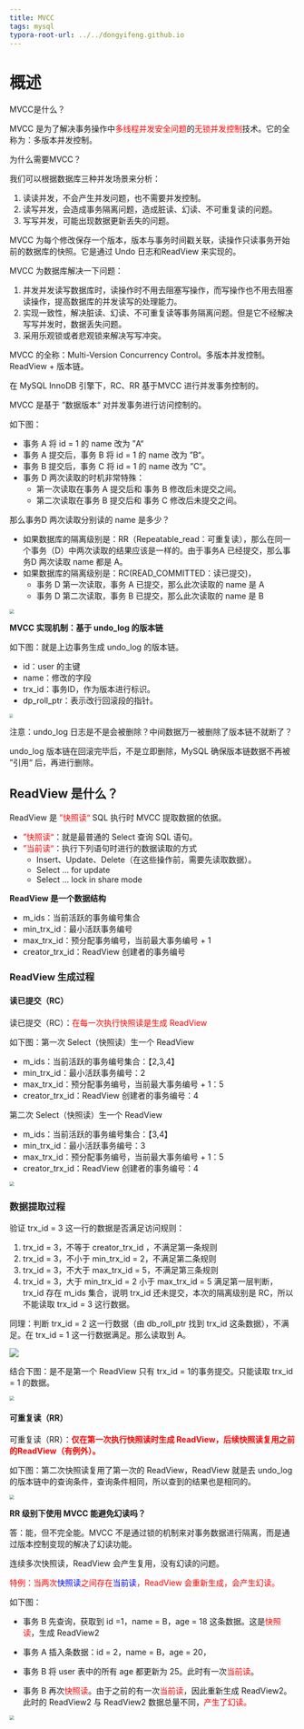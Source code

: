 ```yaml
---
title: MVCC
tags: mysql
typora-root-url: ../../dongyifeng.github.io
---
```




# 概述

MVCC是什么？

MVCC 是为了解决事务操作中<font color=red>多线程并发安全问题</font>的<font color=red>无锁并发控制</font>技术。它的全称为：多版本并发控制。



为什么需要MVCC？

我们可以根据数据库三种并发场景来分析：

1. 读读并发，不会产生并发问题，也不需要并发控制。
2. 读写并发，会造成事务隔离问题，造成脏读、幻读、不可重复读的问题。
3. 写写并发，可能出现数据更新丢失的问题。

MVCC 为每个修改保存一个版本，版本与事务时间戳关联，读操作只读事务开始前的数据库的快照。它是通过 Undo 日志和ReadView 来实现的。



MVCC 为数据库解决一下问题：

1. 并发并发读写数据库时，读操作时不用去阻塞写操作，而写操作也不用去阻塞读操作，提高数据库的并发读写的处理能力。
2. 实现一致性，解决脏读、幻读、不可重复读等事务隔离问题。但是它不经解决写写并发时，数据丢失问题。
3. 采用乐观锁或者悲观锁来解决写写冲突。



MVCC 的全称：Multi-Version Concurrency Control。多版本并发控制。ReadView + 版本链。 

在 MySQL InnoDB 引擎下，RC、RR 基于MVCC 进行并发事务控制的。

MVCC 是基于 ”数据版本“ 对并发事务进行访问控制的。



如下图：

- 事务 A 将 id = 1 的 name 改为 ”A“
- 事务 A 提交后，事务 B 将 id = 1 的 name 改为 ”B“。
- 事务 B 提交后，事务 C 将 id = 1 的 name 改为 ”C“。
- 事务 D 两次读取的时机非常特殊：
  - 第一次读取在事务 A 提交后和 事务 B 修改后未提交之间。
  - 第二次读取在事务 B 提交后和 事务 C 修改后未提交之间。

那么事务D 两次读取分别读的 name 是多少？

- 如果数据库的隔离级别是：RR（Repeatable_read：可重复读），那么在同一个事务（D）中两次读取的结果应该是一样的。由于事务A 已经提交，那么事务D 两次读取 name 都是 A。
- 如果数据库的隔离级别是：RC(READ_COMMITTED：读已提交)，
  - 事务 D 第一次读取，事务 A 已提交，那么此次读取的 name 是 A
  - 事务 D 第二次读取，事务 B 已提交，那么此次读取的 name 是 B



<img src="/images/mysql/WX20230306-172827@2x.png" style="zoom:50%;" />



**MVCC 实现机制：基于 undo_log 的版本链**

如下图：就是上边事务生成 undo_log 的版本链。

- id：user 的主键
- name：修改的字段
- trx_id：事务ID，作为版本进行标识。
- dp_roll_ptr：表示改行回滚段的指针。

<img src="/images/mysql/WX20230306-175722@2x.png" style="zoom:40%;" />



注意：undo_log 日志是不是会被删除？中间数据万一被删除了版本链不就断了？

undo_log 版本链在回滚完毕后，不是立即删除，MySQL 确保版本链数据不再被 ”引用“ 后，再进行删除。



## ReadView 是什么？

ReadView 是 <font color=red>”快照读“</font> SQL 执行时 MVCC 提取数据的依据。

- <font color=red>”快照读“</font>：就是最普通的 Select 查询 SQL  语句。
- <font color=red>”当前读“</font>：执行下列语句时进行的数据读取的方式
  - Insert、Update、Delete（在这些操作前，需要先读取数据）。
  - Select ... for update
  - Select ... lock in share mode



**ReadView 是一个数据结构**

- m_ids：当前活跃的事务编号集合
- min_trx_id：最小活跃事务编号
- max_trx_id：预分配事务编号，当前最大事务编号 + 1
- creator_trx_id：ReadView 创建者的事务编号



### ReadView 生成过程



#### 读已提交（RC）



读已提交（RC）：<font color=red>在每一次执行快照读是生成 ReadView</font>

如下图：第一次 Select（快照读）生一个 ReadView

- m_ids：当前活跃的事务编号集合：【2,3,4】
- min_trx_id：最小活跃事务编号：2
- max_trx_id：预分配事务编号，当前最大事务编号 + 1：5
- creator_trx_id：ReadView 创建者的事务编号：4

第二次 Select（快照读）生一个 ReadView

- m_ids：当前活跃的事务编号集合：【3,4】
- min_trx_id：最小活跃事务编号：3
- max_trx_id：预分配事务编号，当前最大事务编号 + 1：5
- creator_trx_id：ReadView 创建者的事务编号：4



<img src="/images/mysql/WX20230306-181929@2x.png" style="zoom:50%;" />



### 数据提取过程

验证 trx_id = 3 这一行的数据是否满足访问规则：

1. trx_id = 3，不等于 creator_trx_id ，不满足第一条规则
2. trx_id = 3，不小于 min_trx_id = 2，不满足第二条规则
3. trx_id = 3，不大于 max_trx_id = 5，不满足第三条规则
4. trx_id = 3，大于 min_trx_id = 2 小于 max_trx_id = 5 满足第一层判断，trx_id 存在 m_ids 集合，说明 trx_id 还未提交，本次的隔离级别是 RC，所以不能读取 trx_id = 3 这行数据。

同理：判断 trx_id = 2 这一行数据（由 db_roll_ptr 找到 trx_id 这条数据），不满足。在 trx_id = 1 这一行数据满足。那么读取到 A。

![](/images/mysql/WX20230306-184133@2x.png)



结合下图：是不是第一个 ReadView 只有 trx_id = 1的事务提交。只能读取 trx_id = 1 的数据。

<img src="/images/mysql/WX20230306-181929@2x.png" style="zoom:50%;" />







#### 可重复读（RR）

可重复读（RR）：<font color=red>**仅在第一次执行快照读时生成 ReadView，后续快照读复用之前的ReadView（有例外）。**</font>

如下图：第二次快照读复用了第一次的 ReadView，ReadView 就是去 undo_log 的版本链中的查询条件，查询条件相同，所以查到的结果也是相同的。

<img src="/images/mysql/WX20230306-185902@2x.png" style="zoom:50%;" />



**RR 级别下使用 MVCC 能避免幻读吗？**

答：能，但不完全能。MVCC 不是通过锁的机制来对事务数据进行隔离，而是通过版本控制变现的解决了幻读功能。

连续多次快照读，ReadView 会产生复用，没有幻读的问题。



<font color=red>特例：当两次<font color=blue>快照读</font>之间存在<font color=blue>当前读</font>，ReadView 会重新生成，会产生幻读。</font>

如下图：

- 事务 B 先查询，获取到 id =1，name = B，age = 18 这条数据。这是<font color=red>快照读</font>，生成 ReadView2

- 事务 A 插入条数据：id = 2，name = B，age = 20，

- 事务 B 将 user 表中的所有 age 都更新为 25。此时有一次<font color=red>当前读</font>。

- 事务 B 再次<font color=red>快照读</font>。由于之前的有一次<font color=red>当前读</font>，因此重新生成 ReadView2。此时的 ReadView2 与 ReadView2 数据总量不同，<font color=red>产生了幻读。</font>

  

<img src="/images/mysql/WX20230306-193600@2x.png" style="zoom:50%;" />


